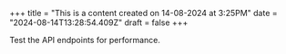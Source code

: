+++
title = "This is a content created on 14-08-2024 at 3:25PM"
date = "2024-08-14T13:28:54.409Z"
draft = false
+++

  Test the API endpoints for performance.
        